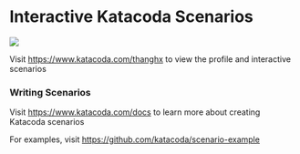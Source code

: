 # Interactive Katacoda Scenarios

[![](http://shields.katacoda.com/katacoda/thanghx/count.svg)](https://www.katacoda.com/thanghx "Get your profile on Katacoda.com")

Visit https://www.katacoda.com/thanghx to view the profile and interactive scenarios

### Writing Scenarios
Visit https://www.katacoda.com/docs to learn more about creating Katacoda scenarios

For examples, visit https://github.com/katacoda/scenario-example
